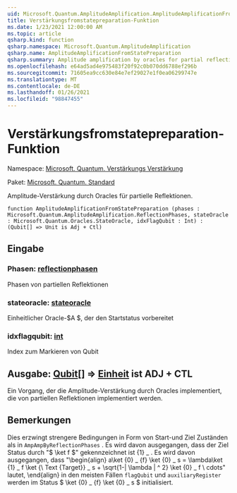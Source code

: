 ```yaml
---
uid: Microsoft.Quantum.AmplitudeAmplification.AmplitudeAmplificationFromStatePreparation
title: Verstärkungsfromstatepreparation-Funktion
ms.date: 1/23/2021 12:00:00 AM
ms.topic: article
qsharp.kind: function
qsharp.namespace: Microsoft.Quantum.AmplitudeAmplification
qsharp.name: AmplitudeAmplificationFromStatePreparation
qsharp.summary: Amplitude amplification by oracles for partial reflections.
ms.openlocfilehash: e64ad5ad4e975483f20f92c0b070dd6788ef296b
ms.sourcegitcommit: 71605ea9cc630e84e7ef29027e1f0ea06299747e
ms.translationtype: MT
ms.contentlocale: de-DE
ms.lasthandoff: 01/26/2021
ms.locfileid: "98847455"
---
```

# <a name="amplitudeamplificationfromstatepreparation-function"></a>Verstärkungsfromstatepreparation-Funktion

Namespace: [Microsoft. Quantum. Verstärkungs Verstärkung](xref:Microsoft.Quantum.AmplitudeAmplification)

Paket: [Microsoft. Quantum. Standard](https://nuget.org/packages/Microsoft.Quantum.Standard)


Amplitude-Verstärkung durch Oracles für partielle Reflektionen.

```qsharp
function AmplitudeAmplificationFromStatePreparation (phases : Microsoft.Quantum.AmplitudeAmplification.ReflectionPhases, stateOracle : Microsoft.Quantum.Oracles.StateOracle, idxFlagQubit : Int) : (Qubit[] => Unit is Adj + Ctl)
```


## <a name="input"></a>Eingabe

### <a name="phases--reflectionphases"></a>Phasen: [reflectionphasen](xref:Microsoft.Quantum.AmplitudeAmplification.ReflectionPhases)

Phasen von partiellen Reflektionen


### <a name="stateoracle--stateoracle"></a>stateoracle: [stateoracle](xref:Microsoft.Quantum.Oracles.StateOracle)

Einheitlicher Oracle-$A $, der den Startstatus vorbereitet


### <a name="idxflagqubit--int"></a>idxflagqubit: [int](xref:microsoft.quantum.lang-ref.int)

Index zum Markieren von Qubit



## <a name="output--qubit--unit--is-adj--ctl"></a>Ausgabe: [Qubit](xref:microsoft.quantum.lang-ref.qubit)[] => [Einheit](xref:microsoft.quantum.lang-ref.unit)  ist ADJ + CTL

Ein Vorgang, der die Amplitude-Verstärkung durch Oracles implementiert, die von partiellen Reflektionen implementiert werden.

## <a name="remarks"></a>Bemerkungen

Dies erzwingt strengere Bedingungen in Form von Start-und Ziel Zuständen als in `AmpAmpByReflectionPhases` .
Es wird davon ausgegangen, dass der Ziel Status durch "$ \ket f $" gekennzeichnet ist {1} \_ .
Es wird davon ausgegangen, dass "\begin{align} a\ket {0} \_ {f} \ket {0} \_ s = \lambda\ket {1} \_ f \ket {\ Text {Target}} \_ s + \sqrt{1-| \lambda | ^ 2} \ket {0} \_ f \ cdots" lautet, \end{align} in den meisten Fällen `flagQubit` und `auxiliaryRegister` werden im Status $ \ket {0} \_ {f} \ket {0} \_ s $ initialisiert.
